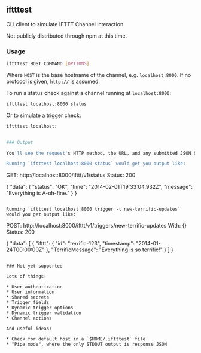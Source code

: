 ## iftttest

CLI client to simulate IFTTT Channel interaction.

Not publicly distributed through npm at this time.

### Usage

```bash
iftttest HOST COMMAND [OPTIONS]
```

Where `HOST` is the base hostname of the channel, e.g. `localhost:8000`. If no protocol is given, `http://` is assumed.

To run a status check against a channel running at `localhost:8000`:

```bash
iftttest localhost:8000 status
```

Or to simulate a trigger check:

```bash
iftttest localhost:


### Output

You'll see the request's HTTP method, the URL, and any submitted JSON body. Then, the response's status code, and body.

Running `iftttest localhost:8000 status` would get you output like:

```
GET: http://localhost:8000/ifttt/v1/status
Status: 200

{
    "data": {
        "status": "OK",
        "time": "2014-02-01T19:33:04.932Z",
        "message": "Everything is A-oh-fine."
    }
}
```

Running `iftttest localhost:8000 trigger -t new-terrific-updates` would you get output like:

```
POST: http://localhost:8000/ifttt/v1/triggers/new-terrific-updates
With: {}
Status: 200

{
    "data": [
        {
            "ifttt": {
                "id": "terrific-123",
                "timestamp": "2014-01-24T00:00:00Z"
            },
            "TerrificMessage": "Everything is so terrific!"
        }
    ]
}
```

### Not yet supported

Lots of things!

* User authentication
* User information
* Shared secrets
* Trigger fields
* Dynamic trigger options
* Dynamic trigger validation
* Channel actions

And useful ideas:

* Check for default host in a `$HOME/.iftttest` file
* "Pipe mode", where the only STDOUT output is response JSON